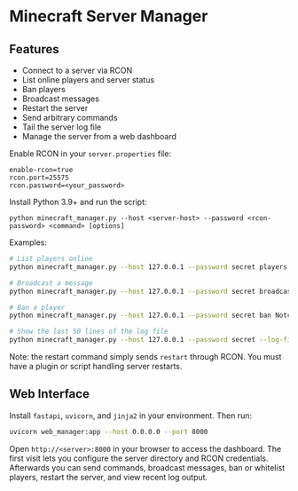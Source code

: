 # Minecraft Server Manager

 

## Features

- Connect to a server via RCON
- List online players and server status
- Ban players
- Broadcast messages
- Restart the server
- Send arbitrary commands
- Tail the server log file
- Manage the server from a web dashboard


Enable RCON in your `server.properties` file:

```
enable-rcon=true
rcon.port=25575
rcon.password=<your_password>
```

Install Python 3.9+ and run the script:

```
python minecraft_manager.py --host <server-host> --password <rcon-password> <command> [options]
```

Examples:

```bash
# List players online
python minecraft_manager.py --host 127.0.0.1 --password secret players

# Broadcast a message
python minecraft_manager.py --host 127.0.0.1 --password secret broadcast "Server maintenance soon!"

# Ban a player
python minecraft_manager.py --host 127.0.0.1 --password secret ban Notch

# Show the last 50 lines of the log file
python minecraft_manager.py --host 127.0.0.1 --password secret --log-file /path/to/latest.log logs --lines 50
```

Note: the restart command simply sends `restart` through RCON. You must have a plugin or script handling server restarts.

## Web Interface

Install `fastapi`, `uvicorn`, and `jinja2` in your environment. Then run:

```bash
uvicorn web_manager:app --host 0.0.0.0 --port 8000
```

Open `http://<server>:8000` in your browser to access the dashboard. The first
visit lets you configure the server directory and RCON credentials. Afterwards
you can send commands, broadcast messages, ban or whitelist players, restart the
server, and view recent log output.


